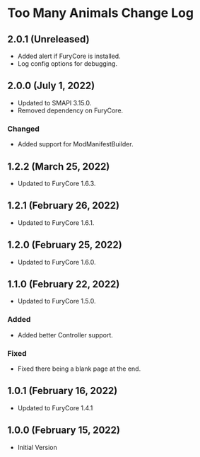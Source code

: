 # Too Many Animals Change Log

## 2.0.1 (Unreleased)

* Added alert if FuryCore is installed.
* Log config options for debugging.

## 2.0.0 (July 1, 2022)

* Updated to SMAPI 3.15.0.
* Removed dependency on FuryCore.

### Changed

* Added support for ModManifestBuilder.

## 1.2.2 (March 25, 2022)

* Updated to FuryCore 1.6.3.

## 1.2.1 (February 26, 2022)

* Updated to FuryCore 1.6.1.

## 1.2.0 (February 25, 2022)

* Updated to FuryCore 1.6.0.

## 1.1.0 (February 22, 2022)

* Updated to FuryCore 1.5.0.

### Added

* Added better Controller support.

### Fixed

* Fixed there being a blank page at the end.

## 1.0.1 (February 16, 2022)

* Updated to FuryCore 1.4.1

## 1.0.0 (February 15, 2022)

* Initial Version
